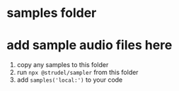 # samples folder
# add sample audio files here 

1. copy any samples to this folder
2. run `npx @strudel/sampler` from this folder
3. add `samples('local:')` to your code
